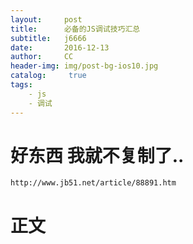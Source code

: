 ```yaml
---
layout:     post
title:      必备的JS调试技巧汇总
subtitle:   j6666
date:       2016-12-13
author:     CC
header-img: img/post-bg-ios10.jpg
catalog: 	 true
tags:
    - js
    - 调试
---
```



# 好东西 我就不复制了..



```objc
http://www.jb51.net/article/88891.htm
```


# 正文



